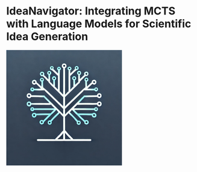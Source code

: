 # IdeaNavigator: Integrating MCTS with Language Models for Scientific Idea Generation

<img src="assets/logo.png" style="zoom:30%;" />
